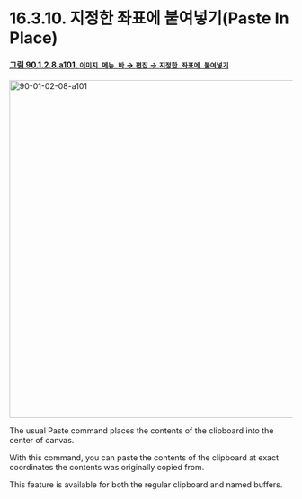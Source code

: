 # 16.3.10. 지정한 좌표에 붙여넣기(Paste In Place)

<a id="90-01-02-08-a101"></a>

#### [그림 90.1.2.8.a101. `이미지 메뉴 바` → `편집` → `지정한 좌표에 붙여넣기`](./90-01-02-08-paste_in_place.md#90-01-02-08-a101)
<img width="980" height="601" alt="90-01-02-08-a101" src="https://github.com/user-attachments/assets/e24ce957-c150-4756-9832-3f29cf2569f8" />

The usual Paste command places the contents of the clipboard into the center of canvas.

With this command, you can paste the contents of the clipboard at exact coordinates the contents was originally copied from.

This feature is available for both the regular clipboard and named buffers.